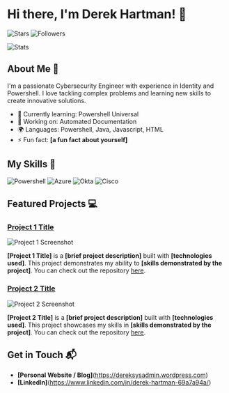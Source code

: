 # Hi there, I'm Derek Hartman! 👋

![Stars](https://img.shields.io/github/stars/Derek-Hartman.svg)
![Followers](https://img.shields.io/github/followers/Derek-Hartman.svg?style=social&label=Follow&maxAge=2592000)

![Stats](https://github-readme-stats.vercel.app/api/top-langs/?username=Derek-Hartman&theme=blue-green)

## About Me 🚀

I'm a passionate Cybersecurity Engineer with experience in Identity and Powershell. I love tackling complex problems and learning new skills to create innovative solutions.

- 🌱 Currently learning: Powershell Universal
- 🔭 Working on: Automated Documentation
- 🌍 Languages: Powershell, Java, Javascript, HTML
- ⚡ Fun fact: **[a fun fact about yourself]**

## My Skills 🧠

![Powershell](https://img.shields.io/badge/Powershell-2CA5E0?style=for-the-badge&logo=powershell&logoColor=white)
![Azure](https://img.shields.io/badge/Microsoft_Azure-0089D6?style=for-the-badge&logo=microsoft-azure&logoColor=white)
![Okta](https://img.shields.io/badge/Okta-007DC1?style=for-the-badge&logo=Okta&logoColor=white)
![Cisco](https://img.shields.io/badge/Cisco-1BA0D7?style=for-the-badge&logo=Cisco&logoColor=white)

## Featured Projects 💻

### [Project 1 Title](project_1_link)

![Project 1 Screenshot](project_1_screenshot_url)

**[Project 1 Title]** is a **[brief project description]** built with **[technologies used]**. This project demonstrates my ability to **[skills demonstrated by the project]**. You can check out the repository [here](project_1_repository_link).

### [Project 2 Title](project_2_link)

![Project 2 Screenshot](project_2_screenshot_url)

**[Project 2 Title]** is a **[brief project description]** built with **[technologies used]**. This project showcases my skills in **[skills demonstrated by the project]**. You can check out the repository [here](project_2_repository_link).

## Get in Touch 📬

- **[Personal Website / Blog]**(https://dereksysadmin.wordpress.com)
- **[LinkedIn]**(https://www.linkedin.com/in/derek-hartman-69a7a94a/)



